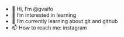 - 👋 Hi, I’m @gvaifo
- 👀 I’m interested in learning
- 🌱 I’m currently learning about git and github
- 📫 How to reach me: instagram

<!---
gvaifo/gvaifo is a ✨ special ✨ repository because its `README.md` (this file) appears on your GitHub profile.
You can click the Preview link to take a look at your changes.
--->
